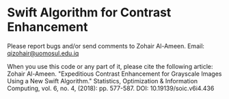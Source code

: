 # Swift Algorithm for Contrast Enhancement

Please report bugs and/or send comments to Zohair Al-Ameen.
Email: qizohair@uomosul.edu.iq

When you use this code or any part of it, please cite the following article:  
Zohair Al-Ameen. "Expeditious Contrast Enhancement for Grayscale Images Using a New Swift Algorithm." Statistics, Optimization & Information Computing, vol. 6, no. 4, (2018): pp. 577-587. DOI: 10.19139/soic.v6i4.436
